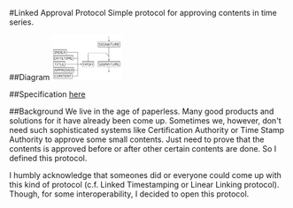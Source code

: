 #Linked Approval Protocol
Simple protocol for approving contents in time series.

##Diagram
<img src="https://github.com/kittoku/Linked-Approval-Protocol/raw/master/images/diagram.png" width=25%>

##Specification
[here](specification.md)

##Background
We live in the age of paperless. Many good products and solutions for it have already been come up. Sometimes we, however,
don't need such sophisticated systems like Certification Authority or Time Stamp Authority to approve some small contents.
Just need to prove that the contents is approved before or after other certain contents are done.
So I defined this protocol.  
  
I humbly acknowledge that someones did or everyone could come up with this kind of protocol
(c.f. Linked Timestamping or Linear Linking protocol). Though, for some interoperability, I decided to open this protocol.
